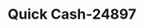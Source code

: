 ---
f_zip-code: 69301
f_state-code: NE
title: Quick Cash-24897
f_phone: 308-762-1115
f_city-only: Alliance
f_address: 315 Box Butte Avenue Alliance
f_location-unique-id: '24897'
slug: quick-cash-24897
updated-on: '2024-05-30T13:46:58.046Z'
created-on: '2024-05-30T13:36:59.803Z'
published-on: '2024-05-30T13:54:32.469Z'
f_city-state: cms/city/alliance-ne.md
f_company: cms/company/quick-cash.md
f_state: cms/state/nebraska.md
layout: '[payday-loan].html'
tags: payday-loan
---
